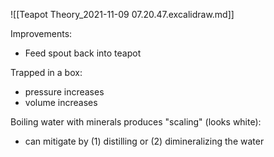 ![[Teapot Theory_2021-11-09 07.20.47.excalidraw.md]]

Improvements:
- Feed spout back into teapot

Trapped in a box:
- pressure increases
- volume increases

Boiling water with minerals produces "scaling" (looks white):
- can mitigate by (1) distilling or (2) dimineralizing the water